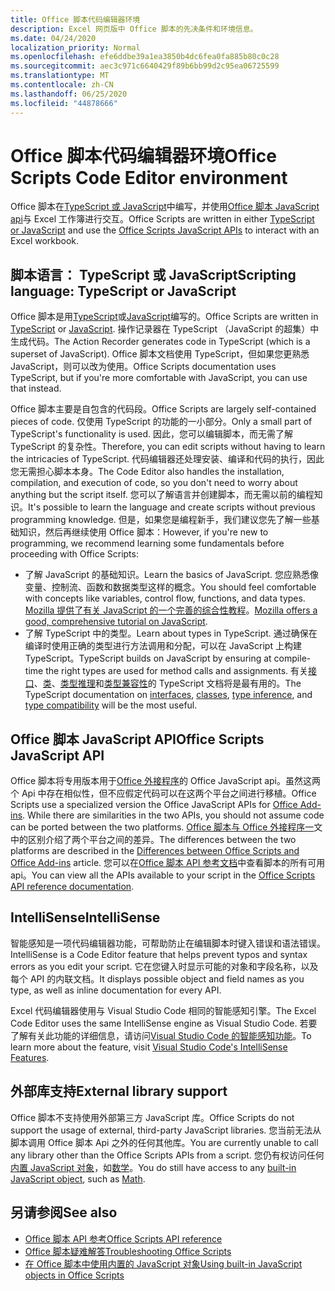 ```yaml
---
title: Office 脚本代码编辑器环境
description: Excel 网页版中 Office 脚本的先决条件和环境信息。
ms.date: 04/24/2020
localization_priority: Normal
ms.openlocfilehash: efe6ddbe39a1ea3850b4dc6fea0fa885b80c0c28
ms.sourcegitcommit: aec3c971c6640429f89b6bb99d2c95ea06725599
ms.translationtype: MT
ms.contentlocale: zh-CN
ms.lasthandoff: 06/25/2020
ms.locfileid: "44878666"
---
```

# <a name="office-scripts-code-editor-environment"></a><span data-ttu-id="557eb-103">Office 脚本代码编辑器环境</span><span class="sxs-lookup"><span data-stu-id="557eb-103">Office Scripts Code Editor environment</span></span>

<span data-ttu-id="557eb-104">Office 脚本在[TypeScript 或 JavaScript](#scripting-language-typescript-or-javascript)中编写，并使用[Office 脚本 JavaScript api](#office-scripts-javascript-api)与 Excel 工作簿进行交互。</span><span class="sxs-lookup"><span data-stu-id="557eb-104">Office Scripts are written in either [TypeScript or JavaScript](#scripting-language-typescript-or-javascript) and use the [Office Scripts JavaScript APIs](#office-scripts-javascript-api) to interact with an Excel workbook.</span></span>

## <a name="scripting-language-typescript-or-javascript"></a><span data-ttu-id="557eb-105">脚本语言： TypeScript 或 JavaScript</span><span class="sxs-lookup"><span data-stu-id="557eb-105">Scripting language: TypeScript or JavaScript</span></span>

<span data-ttu-id="557eb-106">Office 脚本是用[TypeScript](https://www.typescriptlang.org/docs/home.html)或[JavaScript](https://developer.mozilla.org/docs/Web/JavaScript)编写的。</span><span class="sxs-lookup"><span data-stu-id="557eb-106">Office Scripts are written in [TypeScript](https://www.typescriptlang.org/docs/home.html) or [JavaScript](https://developer.mozilla.org/docs/Web/JavaScript).</span></span> <span data-ttu-id="557eb-107">操作记录器在 TypeScript （JavaScript 的超集）中生成代码。</span><span class="sxs-lookup"><span data-stu-id="557eb-107">The Action Recorder generates code in TypeScript (which is a superset of JavaScript).</span></span> <span data-ttu-id="557eb-108">Office 脚本文档使用 TypeScript，但如果您更熟悉 JavaScript，则可以改为使用。</span><span class="sxs-lookup"><span data-stu-id="557eb-108">Office Scripts documentation uses TypeScript, but if you're more comfortable with JavaScript, you can use that instead.</span></span>

<span data-ttu-id="557eb-109">Office 脚本主要是自包含的代码段。</span><span class="sxs-lookup"><span data-stu-id="557eb-109">Office Scripts are largely self-contained pieces of code.</span></span> <span data-ttu-id="557eb-110">仅使用 TypeScript 的功能的一小部分。</span><span class="sxs-lookup"><span data-stu-id="557eb-110">Only a small part of TypeScript's functionality is used.</span></span> <span data-ttu-id="557eb-111">因此，您可以编辑脚本，而无需了解 TypeScript 的复杂性。</span><span class="sxs-lookup"><span data-stu-id="557eb-111">Therefore, you can edit scripts without having to learn the intricacies of TypeScript.</span></span> <span data-ttu-id="557eb-112">代码编辑器还处理安装、编译和代码的执行，因此您无需担心脚本本身。</span><span class="sxs-lookup"><span data-stu-id="557eb-112">The Code Editor also handles the installation, compilation, and execution of code, so you don't need to worry about anything but the script itself.</span></span> <span data-ttu-id="557eb-113">您可以了解语言并创建脚本，而无需以前的编程知识。</span><span class="sxs-lookup"><span data-stu-id="557eb-113">It's possible to learn the language and create scripts without previous programming knowledge.</span></span> <span data-ttu-id="557eb-114">但是，如果您是编程新手，我们建议您先了解一些基础知识，然后再继续使用 Office 脚本：</span><span class="sxs-lookup"><span data-stu-id="557eb-114">However, if you're new to programming, we recommend learning some fundamentals before proceeding with Office Scripts:</span></span>

- <span data-ttu-id="557eb-115">了解 JavaScript 的基础知识。</span><span class="sxs-lookup"><span data-stu-id="557eb-115">Learn the basics of JavaScript.</span></span> <span data-ttu-id="557eb-116">您应熟悉像变量、控制流、函数和数据类型这样的概念。</span><span class="sxs-lookup"><span data-stu-id="557eb-116">You should feel comfortable with concepts like variables, control flow, functions, and data types.</span></span> <span data-ttu-id="557eb-117">[Mozilla 提供了有关 JavaScript 的一个完善的综合性教程](https://developer.mozilla.org/docs/Web/JavaScript/Guide/Introduction)。</span><span class="sxs-lookup"><span data-stu-id="557eb-117">[Mozilla offers a good, comprehensive tutorial on JavaScript](https://developer.mozilla.org/docs/Web/JavaScript/Guide/Introduction).</span></span>
- <span data-ttu-id="557eb-118">了解 TypeScript 中的类型。</span><span class="sxs-lookup"><span data-stu-id="557eb-118">Learn about types in TypeScript.</span></span> <span data-ttu-id="557eb-119">通过确保在编译时使用正确的类型进行方法调用和分配，可以在 JavaScript 上构建 TypeScript。</span><span class="sxs-lookup"><span data-stu-id="557eb-119">TypeScript builds on JavaScript by ensuring at compile-time the right types are used for method calls and assignments.</span></span> <span data-ttu-id="557eb-120">有关[接口](https://www.typescriptlang.org/docs/handbook/interfaces.html)、[类](https://www.typescriptlang.org/docs/handbook/classes.html)、[类型推理](https://www.typescriptlang.org/docs/handbook/type-inference.html)和[类型兼容性](https://www.typescriptlang.org/docs/handbook/type-compatibility.html)的 TypeScript 文档将是最有用的。</span><span class="sxs-lookup"><span data-stu-id="557eb-120">The TypeScript documentation on [interfaces](https://www.typescriptlang.org/docs/handbook/interfaces.html), [classes](https://www.typescriptlang.org/docs/handbook/classes.html), [type inference](https://www.typescriptlang.org/docs/handbook/type-inference.html), and [type compatibility](https://www.typescriptlang.org/docs/handbook/type-compatibility.html) will be the most useful.</span></span>

## <a name="office-scripts-javascript-api"></a><span data-ttu-id="557eb-121">Office 脚本 JavaScript API</span><span class="sxs-lookup"><span data-stu-id="557eb-121">Office Scripts JavaScript API</span></span>

<span data-ttu-id="557eb-122">Office 脚本将专用版本用于[Office 外接程序](/office/dev/add-ins/overview/index)的 Office JavaScript api。虽然这两个 Api 中存在相似性，但不应假定代码可以在这两个平台之间进行移植。</span><span class="sxs-lookup"><span data-stu-id="557eb-122">Office Scripts use a specialized version the Office JavaScript APIs for [Office Add-ins](/office/dev/add-ins/overview/index). While there are similarities in the two APIs, you should not assume code can be ported between the two platforms.</span></span> <span data-ttu-id="557eb-123">[Office 脚本与 Office 外接程序一](../resources/add-ins-differences.md#apis)文中的区别介绍了两个平台之间的差异。</span><span class="sxs-lookup"><span data-stu-id="557eb-123">The differences between the two platforms are described in the [Differences between Office Scripts and Office Add-ins](../resources/add-ins-differences.md#apis) article.</span></span> <span data-ttu-id="557eb-124">您可以在[Office 脚本 API 参考文档](/javascript/api/office-scripts/overview)中查看脚本的所有可用 api。</span><span class="sxs-lookup"><span data-stu-id="557eb-124">You can view all the APIs available to your script in the [Office Scripts API reference documentation](/javascript/api/office-scripts/overview).</span></span>

## <a name="intellisense"></a><span data-ttu-id="557eb-125">IntelliSense</span><span class="sxs-lookup"><span data-stu-id="557eb-125">IntelliSense</span></span>

<span data-ttu-id="557eb-126">智能感知是一项代码编辑器功能，可帮助防止在编辑脚本时键入错误和语法错误。</span><span class="sxs-lookup"><span data-stu-id="557eb-126">IntelliSense is a Code Editor feature that helps prevent typos and syntax errors as you edit your script.</span></span> <span data-ttu-id="557eb-127">它在您键入时显示可能的对象和字段名称，以及每个 API 的内联文档。</span><span class="sxs-lookup"><span data-stu-id="557eb-127">It displays possible object and field names as you type, as well as inline documentation for every API.</span></span>

<span data-ttu-id="557eb-128">Excel 代码编辑器使用与 Visual Studio Code 相同的智能感知引擎。</span><span class="sxs-lookup"><span data-stu-id="557eb-128">The Excel Code Editor uses the same IntelliSense engine as Visual Studio Code.</span></span> <span data-ttu-id="557eb-129">若要了解有关此功能的详细信息，请访问[Visual Studio Code 的智能感知功能](https://code.visualstudio.com/docs/editor/intellisense#_intellisense-features)。</span><span class="sxs-lookup"><span data-stu-id="557eb-129">To learn more about the feature, visit [Visual Studio Code's IntelliSense Features](https://code.visualstudio.com/docs/editor/intellisense#_intellisense-features).</span></span>

## <a name="external-library-support"></a><span data-ttu-id="557eb-130">外部库支持</span><span class="sxs-lookup"><span data-stu-id="557eb-130">External library support</span></span>

<span data-ttu-id="557eb-131">Office 脚本不支持使用外部第三方 JavaScript 库。</span><span class="sxs-lookup"><span data-stu-id="557eb-131">Office Scripts do not support the usage of external, third-party JavaScript libraries.</span></span> <span data-ttu-id="557eb-132">您当前无法从脚本调用 Office 脚本 Api 之外的任何其他库。</span><span class="sxs-lookup"><span data-stu-id="557eb-132">You are currently unable to call any library other than the Office Scripts APIs from a script.</span></span> <span data-ttu-id="557eb-133">您仍有权访问任何[内置 JavaScript 对象](../develop/javascript-objects.md)，如[数学](https://developer.mozilla.org/docs/Web/JavaScript/Reference/Global_Objects/Math)。</span><span class="sxs-lookup"><span data-stu-id="557eb-133">You do still have access to any [built-in JavaScript object](../develop/javascript-objects.md), such as [Math](https://developer.mozilla.org/docs/Web/JavaScript/Reference/Global_Objects/Math).</span></span>

## <a name="see-also"></a><span data-ttu-id="557eb-134">另请参阅</span><span class="sxs-lookup"><span data-stu-id="557eb-134">See also</span></span>

- [<span data-ttu-id="557eb-135">Office 脚本 API 参考</span><span class="sxs-lookup"><span data-stu-id="557eb-135">Office Scripts API reference</span></span>](/javascript/api/office-scripts/overview)
- [<span data-ttu-id="557eb-136">Office 脚本疑难解答</span><span class="sxs-lookup"><span data-stu-id="557eb-136">Troubleshooting Office Scripts</span></span>](../testing/troubleshooting.md)
- [<span data-ttu-id="557eb-137">在 Office 脚本中使用内置的 JavaScript 对象</span><span class="sxs-lookup"><span data-stu-id="557eb-137">Using built-in JavaScript objects in Office Scripts</span></span>](../develop/javascript-objects.md)
